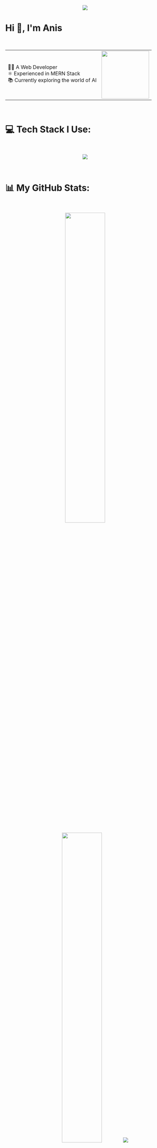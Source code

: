 <p align="center">
  <img src="https://capsule-render.vercel.app/api?type=waving&color=0:00D9FF,100:28A745&height=100&section=header&animation=fadeIn" style="animation: bounceInDown 3s;" />
</p>

# Hi 👋, I'm Anis

<br>

<table align="center">
  <tr>
    <td>
      👨‍💻 A Web Developer <br>
      ⚛️ Experienced in MERN Stack <br>
      📚 Currently exploring the world of AI
    </td>
    <td>
      <img width="150" src="https://i.gifer.com/6mb.gif">
    </td>
  </tr>
</table>

<br>

# 💻 Tech Stack I Use:

<br>

<p align="center">
  <img src="https://skillicons.dev/icons?i=mongodb,express,react,nodejs,html,css,js,py,firebase,tailwind,figma" />
</p>

<br>

 <!--
 <p align="center">
  <a href="https://skillicons.dev">
    <img src="https://skillicons.dev/icons?i=git,kubernetes,docker,c,vim" />
  </a>
</p>
 ![My Skills](https://skillicons.dev/icons?i=mongodb,express,react,nodejs,html,css,js,py,firebase,tailwind,figma)
  <a href="#"><img src="https://raw.githubusercontent.com/devicons/devicon/master/icons/c/c-original.svg" alt="c" width="42" height="42"/></a>&nbsp;
  <a href="#"><img src="https://raw.githubusercontent.com/devicons/devicon/master/icons/javascript/javascript-original.svg" alt="javascript" width="42" height="42"/></a>&nbsp;
  <a href="#"><img src="https://raw.githubusercontent.com/devicons/devicon/master/icons/python/python-original.svg" alt="python" width="42" height="42"/></a>&nbsp;
  <a href="#"><img src="https://raw.githubusercontent.com/devicons/devicon/master/icons/react/react-original-wordmark.svg" alt="react" width="42" height="42"/></a>&nbsp;
  <a href="#"><img src="https://raw.githubusercontent.com/devicons/devicon/master/icons/css3/css3-original-wordmark.svg" alt="css3" width="42" height="42"/></a>&nbsp;
  <a href="#"><img src="https://raw.githubusercontent.com/devicons/devicon/master/icons/html5/html5-original-wordmark.svg" alt="html5" width="42" height="42"/></a>&nbsp;
  <a href="#"><img src="https://www.vectorlogo.zone/logos/tailwindcss/tailwindcss-icon.svg" alt="tailwind" width="42" height="42"/></a>&nbsp;
  <a href="#"><img src="https://raw.githubusercontent.com/devicons/devicon/master/icons/nodejs/nodejs-original-wordmark.svg" alt="nodejs" width="42" height="42"/></a>&nbsp;
  <a href="#"><img src="https://img.icons8.com/?size=100&id=kg46nzoJrmTR&format=png&color=000000" alt="express" width="42" height="42"/></a>&nbsp;
  <a href="#"><img src="https://raw.githubusercontent.com/devicons/devicon/master/icons/mongodb/mongodb-original-wordmark.svg" alt="mongodb" width="42" height="42"/></a>&nbsp;
  <a href="#"><img src="https://raw.githubusercontent.com/devicons/devicon/master/icons/mysql/mysql-original-wordmark.svg" alt="mysql" width="42" height="42"/></a>&nbsp;
  <a href="#"><img src="https://www.vectorlogo.zone/logos/firebase/firebase-icon.svg" alt="firebase" width="42" height="42"/></a>&nbsp;
  <a href="#"><img src="https://www.vectorlogo.zone/logos/figma/figma-icon.svg" alt="figma" width="42" height="42"/></a> -->


# 📊 My GitHub Stats:

<br>

<p align="center">
  <img height="50%" width="auto" src ="https://github-readme-stats.vercel.app/api?username=AnisOnGit&show_icons=true&count_private=true&theme=tokyonight&hide_border=true&hide=issues,contribs&bg_color=00000000">
  <img height="50%" width="auto" src ="https://github-readme-stats.vercel.app/api/top-langs/?username=AnisOnGit&layout=compact&hide_border=true&theme=tokyonight&bg_color=00000000&langs_count=6&hide=jupyter%20notebook,tex,css,php&exclude_repo=Pacman-AI">
  <img src ="https://github-readme-streak-stats.herokuapp.com?user=AnisOnGit&theme=tokyonight&hide_border=true&background=FFFFFF00">
  <br>
</p>


<br>

<!--
<p align="center">
<img src="https://github-readme-stats.vercel.app/api?username=AnisOnGit&theme=tokyonight&hide_border=false&include_all_commits=false&count_private=false" width="100%"/>
<br/>
<img src="https://github-readme-stats.vercel.app/api/top-langs/?username=AnisOnGit&theme=tokyonight&hide_border=false&include_all_commits=false&count_private=false&layout=compact" width="41%"/>&nbsp;&nbsp;&nbsp;&nbsp;&nbsp;&nbsp;&nbsp;&nbsp;&nbsp;&nbsp;&nbsp;&nbsp;&nbsp;&nbsp;&nbsp;<img src="https://nirzak-streak-stats.vercel.app/?user=AnisOnGit&theme=tokyonight&hide_border=false" width="49%"/>
</p>
-->

---
## 🌐 Connect with me on:
[![LinkedIn](https://img.shields.io/badge/LinkedIn-%230077B5.svg?logo=linkedin&logoColor=white)](https://linkedin.com/in/www.linkedin.com/in/anisur-rahman-2ab806213) 
